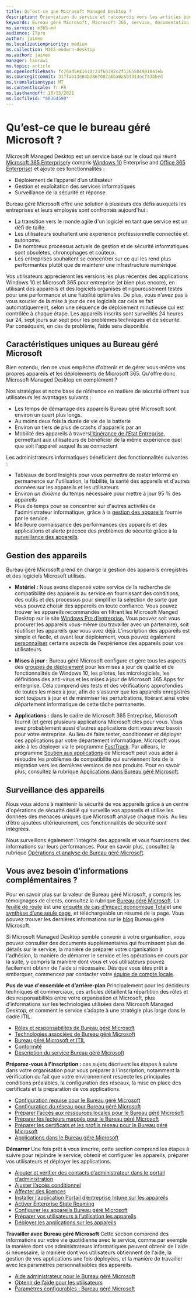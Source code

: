```yaml
---
title: Qu’est-ce que Microsoft Managed Desktop ?
description: Orientation du service et raccourcis vers les articles pour les différents publics
keywords: Bureau géré Microsoft, Microsoft 365, service, documentation
ms.service: m365-md
audience: ITpro
author: jaimeo
ms.localizationpriority: medium
ms.collection: M365-modern-desktop
ms.author: jaimeo
manager: laurawi
ms.topic: article
ms.openlocfilehash: fc76ad5e41610c23f60392c2f13655049018a1eb
ms.sourcegitcommit: 317fab13e84b2867087a6ba0a593313ecf43bbed
ms.translationtype: MT
ms.contentlocale: fr-FR
ms.lasthandoff: 10/15/2021
ms.locfileid: "60364590"
---
```

# <a name="what-is-microsoft-managed-desktop"></a>Qu’est-ce que le bureau géré Microsoft ?


Microsoft Managed Desktop est un service basé sur le cloud qui réunit [Microsoft 365 Enterprise](../../enterprise/microsoft-365-overview.md)(y compris [Windows 10](/windows/windows-10/) Enterprise and [Office 365 Enterprise](https://www.microsoft.com/microsoft-365/business/compare-more-office-365-for-business-plans)) et ajoute ces fonctionnalités :

- Déploiement de l’appareil d’un utilisateur
- Gestion et exploitation des services informatiques
- Surveillance de la sécurité et réponse

Bureau géré Microsoft offre une solution à plusieurs des défis auxquels les entreprises et leurs employés sont confrontés aujourd'hui :
- La transition vers le monde agile d'un logiciel en tant que service est un défi de taille.
- Les utilisateurs souhaitent une expérience professionnelle connectée et autonome.
- De nombreux processus actuels de gestion et de sécurité informatiques sont obsolètes, chronophages et coûteux.
- Les entreprises souhaitent se concentrer sur ce qui les rend plus performantes plutôt que de maintenir une infrastructure numérique.

Vos utilisateurs apprécieront les versions les plus récentes des applications Windows 10 et Microsoft 365 pour entreprise (et bien plus encore), en utilisant des appareils et des logiciels organisés et rigoureusement testés pour une performance et une fiabilité optimales. De plus, vous n'avez pas à vous soucier de la mise à jour de ces logiciels car cela se fait automatiquement, selon une séquence de déploiement minutieuse qui est contrôlée à chaque étape. Les appareils inscrits sont surveillés 24 heures sur 24, sept jours sur sept pour les problèmes techniques et de sécurité. Par conséquent, en cas de problème, l’aide sera disponible.


## <a name="unique-to-microsoft-managed-desktop"></a>Caractéristiques uniques au Bureau géré Microsoft

Bien entendu, rien ne vous empêche d'obtenir et de gérer vous-même vos propres appareils et les déploiements de Microsoft 365. Qu'offre donc Microsoft Managed Desktop en complément ?

Nos stratégies et notre base de référence en matière de sécurité offrent aux utilisateurs les avantages suivants :

- Les temps de démarrage des appareils Bureau géré Microsoft sont environ un quart plus longs.
- Au moins deux fois la durée de vie de la batterie
- Environ un tiers de plus de crashs d'appareils par an
- Mobilité des appareils à travers[l’Itinérance de l’Etat Entreprise](/azure/active-directory/devices/enterprise-state-roaming-overview), permettant aux utilisateurs de bénéficier de la même expérience quel que soit l'appareil auquel ils se connectent

Les administrateurs informatiques bénéficient des fonctionnalités suivantes :

- Tableaux de bord Insights pour vous permettre de rester informé en permanence sur l'utilisation, la fiabilité, la santé des appareils et d'autres données sur les appareils et les utilisateurs
- Environ *un dixième* du temps nécessaire pour mettre à jour 95 % des appareils
- Plus de temps pour se concentrer sur d'autres activités de l'administrateur informatique, grâce à la [gestion des appareils](#device-management) fournie par le service.
- Meilleure connaissance des performances des appareils et des applications et alerte précoce des problèmes de sécurité grâce à la [surveillance des appareils](#device-monitoring).

## <a name="device-management"></a>Gestion des appareils
Bureau géré Microsoft prend en charge la gestion des appareils enregistrés et des logiciels Microsoft utilisés.

- **Matériel :** Nous avons dispensé votre service de la recherche de compatibilité des appareils au service en fournissant des conditions, des outils et des processus pour simplifier la sélection de sorte que vous pouvez choisir des appareils en toute confiance. Vous pouvez trouver les appareils recommandés en filtrant les Microsoft Manged Desktop sur le site [Windows Pro d’entreprise.](https://www.microsoft.com/windows/business/devices) Vous pouvez soit vous procurer les appareils vous-même (ou travailler avec un partenaire), soit réutiliser les appareils que vous avez déjà. L'inscription des appareils est simple et facile, et avant leur déploiement, vous pouvez également [personnaliser](../working-with-managed-desktop/config-setting-overview.md) certains aspects de l'expérience des appareils pour vos utilisateurs.

- **Mises à jour :** Bureau géré Microsoft configure et gère tous les aspects des [groupes de déploiement](../service-description/updates.md) pour les mises à jour de qualité et de fonctionnalités de Windows 10, les pilotes, les micrologiciels, les définitions des anti-virus et les mises à jour de Microsoft 365 Apps for enterprise. Cela comprend des tests et des vérifications approfondies de toutes les mises à jour, afin de s'assurer que les appareils enregistrés sont toujours à jour et de minimiser les perturbations, libérant ainsi votre département informatique de cette tâche permanente.

- **Applications :** dans le cadre de Microsoft 365 Entreprise, Microsoft fournit (et gère) plusieurs applications Microsoft clés pour vous. Vous avez probablement aussi d'autres applications dont vous avez besoin pour votre entreprise. Au lieu de faire tester, conditionner et déployer ces applications par votre département informatique, Microsoft vous aide à les déployer via le programme [FastTrack](https://www.microsoft.com/FastTrack). Par ailleurs, le programme [Soutien aux applications](/fasttrack/products-and-capabilities#app-assuree) de Microsoft peut vous aider à résoudre les problèmes de compatibilité qui surviennent lors de la migration vers les dernières versions de nos produits. Pour en savoir plus, consultez la rubrique [Applications dans Bureau géré Microsoft](../get-ready/apps.md).


## <a name="device-monitoring"></a>Surveillance des appareils

Nous vous aidons à maintenir la sécurité de vos appareils grâce à un centre d'opérations de sécurité dédié qui surveille vos appareils et utilise les données des menaces uniques que Microsoft analyse chaque mois. Au lieu d’être ajoutées ultérieurement, ces fonctionnalités de sécurité sont intégrées.

Nous surveillons également l'intégrité des appareils et vous fournissons des informations sur leurs performances. Pour en savoir plus, consultez la rubrique [Opérations et analyse de Bureau géré Microsoft](../service-description/operations-and-monitoring.md).


## <a name="need-more-details"></a>Vous avez besoin d’informations complémentaires ?

Pour en savoir plus sur la valeur de Bureau géré Microsoft, y compris les témoignages de clients, consultez la rubrique [Bureau géré Microsoft](https://aka.ms/mmd). La [feuille de route](https://aka.ms/AA6jiam) est une [enquête de cas d’impact économique Total](https://github.com/MicrosoftDocs/microsoft-365-docs/raw/public/microsoft-365/managed-desktop/intro/downloads/forrester-tei-study.pdf)et une [synthèse d’une seule page](https://aka.ms/AA6ob3h), et téléchargeable un résumé de la page. Vous pouvez trouver les dernières informations sur le [blog](https://aka.ms/AA6l2dd) Bureau géré Microsoft.

Si Microsoft Managed Desktop semble convenir à votre organisation, vous pouvez consulter des documents supplémentaires qui fournissent plus de détails sur le service, la manière de préparer votre organisation à l'adhésion, la manière de démarrer le service et les opérations en cours par la suite, y compris la manière dont vous et vos utilisateurs pouvez facilement obtenir de l'aide si nécessaire. Dès que vous êtes prêt à embarquer, commencez par contacter votre [équipe de compte locale](https://pages.email.office.com/contactmmd/).

**Pus de vue d'ensemble et d’arrière-plan** Principalement pour les décideurs techniques et commerciaux, ces articles détaillent la répartition des rôles et des responsabilités entre votre organisation et Microsoft, plus d’informations sur les technologies utilisées dans Microsoft Managed Desktop, et comment le service s’adapte à une stratégie plus large dans le cadre ITIL.

- [Rôles et responsabilités de Bureau géré Microsoft](roles-and-responsibilities.md)
- [Technologies associées de Bureau géré Microsoft](technologies.md)
- [Bureau géré Microsoft et ITIL](../MMD-and-ITSM.md)
- [Conformité](compliance.md)
- [Description du service Bureau géré Microsoft](../service-description/index.md)

**Préparez-vous à l'inscription :** ces sujets décrivent les étapes à suivre dans votre organisation pour vous préparer à l'inscription, notamment la vérification du fait que votre environnement respecte les principales conditions préalables, la configuration des réseaux, la mise en place des certificats et la préparation de vos applications.

- [Configuration requise pour le Bureau géré Microsoft](../get-ready/prerequisites.md)
- [Configuration du réseau pour Bureau géré Microsoft](../get-ready/network.md)
- [Préparer l’accès aux ressources locales pour le Bureau géré Microsoft](../get-ready/authentication.md)
- [Préparer les lecteurs mappés pour le Bureau géré Microsoft](../get-ready/mapped-drives.md)
- [Préparer les certificats et les profils réseau pour le Bureau géré Microsoft](../get-ready/certs-wifi-lan.md)
- [Applications dans le Bureau géré Microsoft](../get-ready/apps.md)

**Démarrer** Une fois prêt à vous inscrire, cette section comprend les étapes à suivre pour rejoindre le service, obtenir et configurer les appareils, préparer vos utilisateurs et déployer les applications.

- [Ajouter et vérifier des contacts d’administrateur dans le portail d’administration](../get-started/add-admin-contacts.md)
- [Ajuster l’accès conditionnel](../get-started/conditional-access.md)
- [Affecter des licences](../get-started/assign-licenses.md)
- [Installer l’application Portail d’entreprise Intune sur les appareils](../get-started/company-portal.md)
- [Activer Enterprise State Roaming](../get-started/enterprise-state-roaming.md)
- [Configurer les appareils Bureau géré Microsoft](../get-started/set-up-devices.md)
- [Préparer vos utilisateurs à l’utilisation les appareils](../get-started/get-started-devices.md)
- [Déployer les applications sur les appareils](../get-started/deploy-apps.md)

**Travailler avec Bureau géré Microsoft** Cette section comprend des informations sur votre vie quotidienne avec le service, comme par exemple la manière dont vos administrateurs informatiques peuvent obtenir de l'aide si nécessaire, la manière dont vos utilisateurs obtiennent de l'aide, la gestion de vos applications une fois déployées, et la manière de travailler avec les paramètres personnalisables des appareils.

- [Aide administrateur pour le Bureau géré Microsoft](../working-with-managed-desktop/admin-support.md)
- [Obtenir de l’aide pour les utilisateurs](../working-with-managed-desktop/end-user-support.md)
- [Paramètres configurables : Bureau géré Microsoft](../working-with-managed-desktop/config-setting-overview.md)





<!--When you enroll in Microsoft Managed Desktop, Microsoft provides you with devices that are configured to join your Azure Active Directory tenant. Windows 10, Office 365, and some apps and features associated with [Microsoft 365 Enterprise E5](https://www.microsoft.com/microsoft-365/compare-all-microsoft-365-plans) are installed (by Microsoft) on your devices. When your employees who are using these devices need help, they contact Microsoft Managed Desktop support (provided by Microsoft) through a custom chat app.--> 

<!--With Microsoft Managed Desktop, you get **software as a service** (Microsoft 365 E5), **Device as a service** (Microsoft Surface devices ready to use), and **IT support as a service** (Help desk and more).--> 
